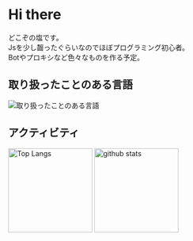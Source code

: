 # Hi there  

どこぞの塩です。  
Jsを少し齧ったぐらいなのでほぼプログラミング初心者。  
Botやプロキシなど色々なものを作る予定。  

## 取り扱ったことのある言語  

<img alt="取り扱ったことのある言語" src="https://skillicons.dev/icons?theme=dark&perline=7&i=html,css,js,python" />
<br>

## アクティビティ  

<div align="left"> 
  <img alt="Top Langs" height="170px" src="https://github-readme-stats.vercel.app/api?username=OCxeRu-2951&theme=vue-dark&layout=compact" />
  <img alt="github stats" height="170px" src="https://github-readme-stats.vercel.app/api/top-langs/?username=OCxeRu-2951&theme=vue-dark&layout=compact" />
</div>

